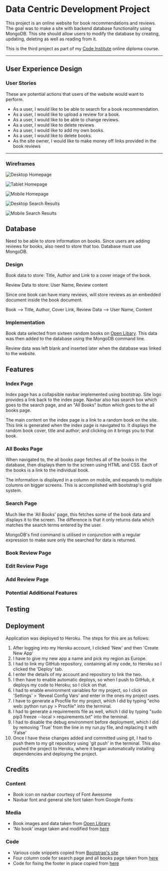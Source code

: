 # Data Centric Development Project

This project is an online website for book recommendations and reviews. The goal was to make a site with backend database functionality using MongoDB. This site should allow users to modify the database by creating, updating, deleting as well as reading from it.

This is the third project as part of my [Code Institute](https://codeinstitute.net/) online diploma course.

---

## User Experience Design

### User Stories

These are potential actions that users of the website would want to perform. 

* As a user, I would like to be able to search for a book recommendation.
* As a user, I would like to upload a review for a book.
* As a user, I would like to be able to change reviews.
* As a user, I would like to delete reviews
* As a user, I would like to add my own books.
* As a user, I would like to delete books.
* As the site owner, I would like to make money off links provided in the book reviews

---

### Wireframes

![Desktop Homepage](wireframes/home-desktop.jpg "Desktop Homepage")

![Tablet Homepage](wireframes/home-tablet.jpg "Tablet Homepage")

![Mobile Homepage](wireframes/home-mobile.jpg "Mobile Homepage")

![Desktop Search Results](wireframes/search-desktop.jpg "Desktop Search Results")

![Mobile Search Results](wireframes/search-mobile.jpg "Mobile Search Results")

## Database

Need to be able to store information on books. Since users are adding reviews for books, also need to store that too. Database must use MongoDB.

### Design

Book data to store: Title, Author and Link to a cover image of the book.

Review Data to store: User Name, Review content

Since one book can have many reviews, will store reviews as an embedded document inside the book document.

Book --> Title, Author, Cover Link, Review Data --> User Name, Content


### Implementation

Book data selected from sixteen random books on [Open Libary](openlibrary.org). This data was then added to the database using the MongoDB command line.

Review data was left blank and inserted later when the database was linked to the website. 


## Features

### Index Page

Index page has a collapsible navbar implemented using bootstrap. Site logo provides a link back to the index page. Navbar also has search box which goes to the search page, and an "All Books" button which goes to the all books page.

The main content on the index page is a link to a random book on the site. This link is generated when the index page is navigated to. It displays the random book cover, title and author; and clicking on it brings you to that book.

### All Books Page

When navigated to, the all books page fetches all of the books in the database, then displays them to the screen using HTML and CSS. Each of the books is a link to the individual book.

The information is displayed in a column on mobile, and expands to multiple columns on bigger screens. This is accomplished with bootstrap's grid system.

### Search Page

Much like the 'All Books' page, this fetches some of the book data and displays it to the screen. The difference is that it only returns data which matches the search terms entered by the user.

MongoDB's find command is utilised in conjunction with a regular expression to make sure only the searched for data is returned.

### Book Review Page

### Edit Review Page

### Add Review Page

### Potential Additional Features


## Testing

## Deployment

Application was deployed to Heroku. The steps for this are as follows:

1. After logging into my Heroku account, I clicked 'New' and then 'Create New App'
2. I have to give my new app a name and pick my region as Europe.
3. I had to link my GitHub repository, containing all my code, to Heroku so I clicked the 'Deploy' tab.
4. I enter the details of my account and repository to link the two.
5. I then have to enable automatic deploys, so when I push to GitHub, it deploys my code to Heroku; so I click on that.
6. I had to enable environment variables for my project, so I click on 'Settings' > 'Reveal Config Vars' and enter in the ones my project uses.
7. I have to generate a Procfile for my project, which I did by typing "echo web: python run.py > Procfile" into the terminal.
8. I had to generate a requirements file as well, which I did by typing "sudo pip3 freeze --local > requirements.txt" into the terminal.
9. I had to disable the debug environment before deployment, which I did by removing 'True' from the line in my run.py file, and replacing it with 'False'
10. Once I have these changes added and committed using git, I had to push them to my git repository using 'git push' in the terminal. This also pushed the project to Heroku, where it began automatically installing dependencies and deploying the project.


## Credits

### Content

* Book icon on navbar courtesy of Font Awesome
* Navbar font and general site font taken from Google Fonts

### Media

* Book images and data taken from [Open Library](openlibrary.org)
* 'No book' image taken and modified from [here](https://cdn.pixabay.com/photo/2018/01/17/18/43/book-3088777_1280.png)


### Code

* Various code snippets copied from [Bootstrap's site](https://getbootstrap.com/)
* Four column code for search page and all books page taken from [here](https://startbootstrap.com/snippets/portfolio-four-column/)
* Code for fixing the footer in place copied from [here](https://www.freecodecamp.org/news/how-to-keep-your-footer-where-it-belongs-59c6aa05c59c/)